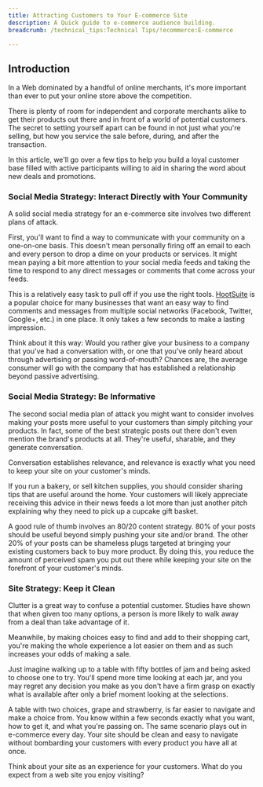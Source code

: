 ```yaml
---
title: Attracting Customers to Your E-commerce Site
description: A Quick guide to e-commerce audience building.
breadcrumb: /technical_tips:Technical Tips/!ecommerce:E-commerce

---
```


Introduction
-----
In a Web dominated by a handful of online merchants, it's more important than ever to put your online store above the competition.

There is plenty of room for independent and corporate merchants alike to get their products out there and in front of a world of potential customers. The secret to setting yourself apart can be found in not just what you're selling, but how you service the sale before, during, and after the transaction.

In this article, we'll go over a few tips to help you build a loyal customer base filled with active participants willing to aid in sharing the word about new deals and promotions.

### Social Media Strategy: Interact Directly with Your Community
A solid social media strategy for an e-commerce site involves two different plans of attack.

First, you'll want to find a way to communicate with your community on a one-on-one basis. This doesn't mean personally firing off an email to each and every person to drop a dime on your products or services. It might mean paying a bit more attention to your social media feeds and taking the time to respond to any direct messages or comments that come across your feeds.

This is a relatively easy task to pull off if you use the right tools. [HootSuite][hootsuite] is a popular choice for many businesses that want an easy way to find comments and messages from multiple social networks (Facebook, Twitter, Google+, etc.) in one place. It only takes a few seconds to make a lasting impression.

Think about it this way: Would you rather give your business to a company that you've had a conversation with, or one that you've only heard about through advertising or passing word-of-mouth? Chances are, the average consumer will go with the company that has established a relationship beyond passive advertising.

### Social Media Strategy: Be Informative
The second social media plan of attack you might want to consider involves making your posts more useful to your customers than simply pitching your products. In fact, some of the best strategic posts out there don't even mention the brand's products at all. They're useful, sharable, and they generate conversation.

Conversation establishes relevance, and relevance is exactly what you need to keep your site on your customer's minds.

If you run a bakery, or sell kitchen supplies, you should consider sharing tips that are useful around the home. Your customers will likely appreciate receiving this advice in their news feeds a lot more than just another pitch explaining why they need to pick up a cupcake gift basket.

A good rule of thumb involves an 80/20 content strategy. 80% of your posts should be useful beyond simply pushing your site and/or brand. The other 20% of your posts can be shameless plugs targeted at bringing your existing customers back to buy more product. By doing this, you reduce the amount of perceived spam you put out there while keeping your site on the forefront of your customer's minds.

### Site Strategy: Keep it Clean
Clutter is a great way to confuse a potential customer. Studies have shown that when given too many options, a person is more likely to walk away from a deal than take advantage of it. 

Meanwhile, by making choices easy to find and add to their shopping cart, you're making the whole experience a lot easier on them and as such increases your odds of making a sale.

Just imagine walking up to a table with fifty bottles of jam and being asked to choose one to try. You'll spend more time looking at each jar, and you may regret any decision you make as you don't have a firm grasp on exactly what is available after only a brief moment looking at the selections.

A table with two choices, grape and strawberry, is far easier to navigate and make a choice from. You know within a few seconds exactly what you want, how to get it, and what you're passing on. The same scenario plays out in e-commerce every day. Your site should be clean and easy to navigate without bombarding your customers with every product you have all at once.

Think about your site as an experience for your customers. What do you expect from a web site you enjoy visiting? 

[hootsuite]: http://hootsuite.com